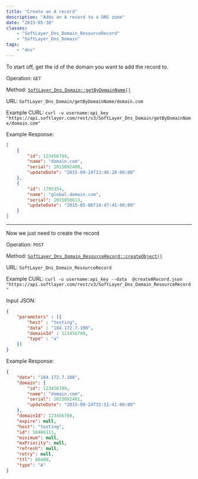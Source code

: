 ```yaml
---
title: "Create an A record"
description: "Adds an A record to a DNS zone"
date: "2015-05-30"
classes: 
    - "SoftLayer_Dns_Domain_ResourceRecord"
    - "SoftLayer_Dns_Domain"
tags:
    - "dns"
---
```


To start off, get the id of the domain you want to add the record to.

Operation: `GET`

Method: [`SoftLayer_Dns_Domain::getByDomainName()`](http://sldn.softlayer.com/reference/services/SoftLayer_Dns_Domain/getByDomainName)

URL: `SoftLayer_Dns_Domain/getByDomainName/domain.com`

Example CURL: `curl -u username:api_key "https://api.softlayer.com/rest/v3/SoftLayer_Dns_Domain/getByDomainName/domain.com"`

Example Response:
```json
[
    {
        "id": 123456789,
        "name": "domain.com",
        "serial": 2015092400,
        "updateDate": "2015-09-24T13:46:20-06:00"
    },
    {
        "id": 1795354,
        "name": "global.domain.com",
        "serial": 2015050613,
        "updateDate": "2015-05-06T14:47:45-06:00"
    }
]
```

------
Now we just need to create the record

Operation: `POST`

Method: [`SoftLayer_Dns_Domain_ResourceRecord::createObject()`](http://sldn.softlayer.com/reference/services/SoftLayer_Dns_Domain_ResourceRecord/createObject)

URL: `SoftLayer_Dns_Domain_ResourceRecord`

Example CURL: `curl -u username:api_key --data  @createARecord.json "https://api.softlayer.com/rest/v3/SoftLayer_Dns_Domain_ResourceRecord"`

Input JSON:
```json
{
    "parameters" : [{
        "host" : "testing",
        "data" : "184.172.7.100",
        "domainId" : 123456789,
        "type" : "a"
    }]
}
```

Example Response:
```json
{
    "data": "184.172.7.100",
    "domain": {
        "id": 123456789,
        "name": "domain.com",
        "serial": 2015092401,
        "updateDate": "2015-09-24T15:51:41-06:00"
    },
    "domainId": 123456789,
    "expire": null,
    "host": "testing",
    "id": 58406111,
    "minimum": null,
    "mxPriority": null,
    "refresh": null,
    "retry": null,
    "ttl": 86400,
    "type": "A"
}
```


